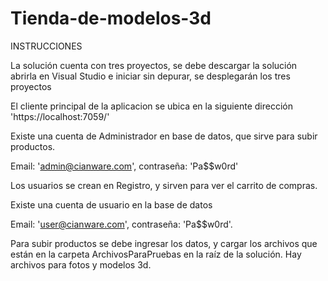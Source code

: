 # Tienda-de-modelos-3d

INSTRUCCIONES

La solución cuenta con tres proyectos, se debe descargar la solución abrirla en Visual Studio e iniciar sin depurar, se desplegarán los tres proyectos

El cliente principal de la aplicacion se ubica en la siguiente dirección 'https://localhost:7059/'


Existe una cuenta de Administrador en base de datos, que sirve para subir productos.
        
Email: 'admin@cianware.com', contraseña: 'Pa$$w0rd'

        
Los usuarios se crean en Registro, y sirven para ver el carrito de compras.
        
Existe una cuenta de usuario en la base de datos
        
Email: 'user@cianware.com', contraseña: 'Pa$$w0rd'.

        
Para subir productos se debe ingresar los datos, y cargar los archivos que están en la carpeta ArchivosParaPruebas en la raíz de la solución. Hay archivos para fotos y modelos 3d.
